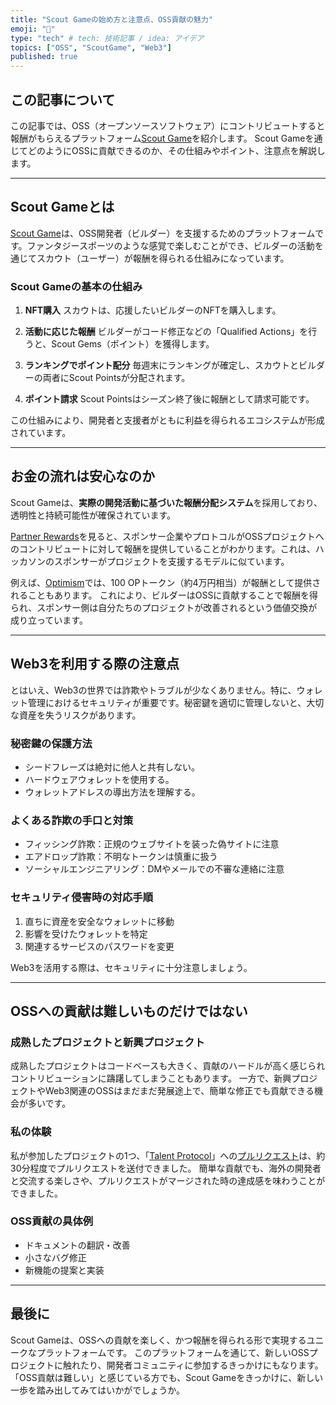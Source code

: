 ```yaml
---
title: "Scout Gameの始め方と注意点、OSS貢献の魅力"
emoji: "🙌"
type: "tech" # tech: 技術記事 / idea: アイデア
topics: ["OSS", "ScoutGame", "Web3"]
published: true
---
```


## この記事について

この記事では、OSS（オープンソースソフトウェア）にコントリビュートすると報酬がもらえるプラットフォーム[Scout Game](https://scoutgame.xyz/home)を紹介します。
Scout Gameを通じてどのようにOSSに貢献できるのか、その仕組みやポイント、注意点を解説します。

---

## Scout Gameとは

[Scout Game](https://scoutgame.xyz/info)は、OSS開発者（ビルダー）を支援するためのプラットフォームです。ファンタジースポーツのような感覚で楽しむことができ、ビルダーの活動を通じてスカウト（ユーザー）が報酬を得られる仕組みになっています。

### Scout Gameの基本の仕組み

1. **NFT購入**
   スカウトは、応援したいビルダーのNFTを購入します。

2. **活動に応じた報酬**
   ビルダーがコード修正などの「Qualified Actions」を行うと、Scout Gems（ポイント）を獲得します。

3. **ランキングでポイント配分**
   毎週末にランキングが確定し、スカウトとビルダーの両者にScout Pointsが分配されます。

4. **ポイント請求**
   Scout Pointsはシーズン終了後に報酬として請求可能です。

この仕組みにより、開発者と支援者がともに利益を得られるエコシステムが形成されています。

---

## お金の流れは安心なのか

Scout Gameは、**実際の開発活動に基づいた報酬分配システム**を採用しており、透明性と持続可能性が確保されています。

[Partner Rewards](https://scoutgame.xyz/info/partner-rewards)を見ると、スポンサー企業やプロトコルがOSSプロジェクトへのコントリビュートに対して報酬を提供していることがわかります。これは、ハッカソンのスポンサーがプロジェクトを支援するモデルに似ています。

例えば、[Optimism](https://scoutgame.xyz/info/partner-rewards/optimism)では、100 OPトークン（約4万円相当）が報酬として提供されることもあります。
これにより、ビルダーはOSSに貢献することで報酬を得られ、スポンサー側は自分たちのプロジェクトが改善されるという価値交換が成り立っています。

---

## Web3を利用する際の注意点

とはいえ、Web3の世界では詐欺やトラブルが少なくありません。特に、ウォレット管理におけるセキュリティが重要です。秘密鍵を適切に管理しないと、大切な資産を失うリスクがあります。

### 秘密鍵の保護方法

- シードフレーズは絶対に他人と共有しない。
- ハードウェアウォレットを使用する。
- ウォレットアドレスの導出方法を理解する。

### よくある詐欺の手口と対策

- フィッシング詐欺：正規のウェブサイトを装った偽サイトに注意
- エアドロップ詐欺：不明なトークンは慎重に扱う
- ソーシャルエンジニアリング：DMやメールでの不審な連絡に注意

### セキュリティ侵害時の対応手順

1. 直ちに資産を安全なウォレットに移動
2. 影響を受けたウォレットを特定
3. 関連するサービスのパスワードを変更

Web3を活用する際は、セキュリティに十分注意しましょう。

---

## OSSへの貢献は難しいものだけではない

### 成熟したプロジェクトと新興プロジェクト

成熟したプロジェクトはコードベースも大きく、貢献のハードルが高く感じられコントリビューションに躊躇してしまうこともあります。
一方で、新興プロジェクトやWeb3関連のOSSはまだまだ発展途上で、簡単な修正でも貢献できる機会が多いです。

### 私の体験

私が参加したプロジェクトの1つ、「[Talent Protocol](https://www.talentprotocol.com/)」への[プルリクエスト](https://github.com/talentprotocol/contracts/pull/106)は、約30分程度でプルリクエストを送付できました。
簡単な貢献でも、海外の開発者と交流する楽しさや、プルリクエストがマージされた時の達成感を味わうことができました。

### OSS貢献の具体例

- ドキュメントの翻訳・改善
- 小さなバグ修正
- 新機能の提案と実装

---

## 最後に

Scout Gameは、OSSへの貢献を楽しく、かつ報酬を得られる形で実現するユニークなプラットフォームです。
このプラットフォームを通じて、新しいOSSプロジェクトに触れたり、開発者コミュニティに参加するきっかけにもなります。
「OSS貢献は難しい」と感じている方でも、Scout Gameをきっかけに、新しい一歩を踏み出してみてはいかがでしょうか。
